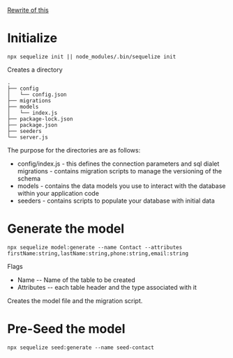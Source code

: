 [Rewrite of this](https://stackabuse.com/using-sequelize-js-and-sqlite-in-an-express-js-app/)

# Initialize

```(bash)
npx sequelize init || node_modules/.bin/sequelize init
```

Creates a directory

```
.
├── config
│   └── config.json
├── migrations
├── models
│   └── index.js
├── package-lock.json
├── package.json
├── seeders
└── server.js
```

The purpose for the directories are as follows:

- config/index.js - this defines the connection parameters and sql dialet
migrations - contains migration scripts to manage the versioning of the schema
- models - contains the data models you use to interact with the database within your application code
- seeders - contains scripts to populate your database with initial data

# Generate the model

```(bash)
npx sequelize model:generate --name Contact --attributes firstName:string,lastName:string,phone:string,email:string
```

Flags
- Name -- Name of the table to be created
- Attributes -- each table header and the type associated with it

Creates the model file and the migration script.


# Pre-Seed the model
```(bash)
npx sequelize seed:generate --name seed-contact
```